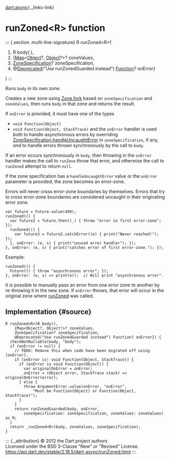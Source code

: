 [dart:async](../dart-async/dart-async-library){._links-link}

runZoned\<R\> function
======================

::: {.section .multi-line-signature}
R runZoned\<R\>(

1.  R body( ),
2.  {[Map](../dart-core/map-class)\<[Object](../dart-core/object-class)?,
    [Object](../dart-core/object-class)?\>? zoneValues,
3.  [ZoneSpecification](zonespecification-class)? zoneSpecification,
4.  @[Deprecated](../dart-core/deprecated-class)(\"Use runZonedGuarded
    instead\") [Function](../dart-core/function-class)? onError}

)
:::

Runs `body` in its own zone.

Creates a new zone using [Zone.fork](zone/fork) based on
`zoneSpecification` and `zoneValues`, then runs `body` in that zone and
returns the result.

If `onError` is provided, it must have one of the types

-   `void Function(Object)`
-   `void Function(Object, StackTrace)` and the `onError` handler is
    used *both* to handle asynchronous errors by overriding
    [ZoneSpecification.handleUncaughtError](zonespecification/handleuncaughterror)
    in `zoneSpecification`, if any, *and* to handle errors thrown
    synchronously by the call to `body`.

If an error occurs synchronously in `body`, then throwing in the
`onError` handler makes the call to `runZone` throw that error, and
otherwise the call to `runZoned` attempt to return `null`.

If the zone specification has a `handleUncaughtError` value or the
`onError` parameter is provided, the zone becomes an error-zone.

Errors will never cross error-zone boundaries by themselves. Errors that
try to cross error-zone boundaries are considered uncaught in their
originating error zone.

``` {.language-dart data-language="dart"}
var future = Future.value(499);
runZoned(() {
  var future2 = future.then((_) { throw "error in first error-zone"; });
  runZoned(() {
    var future3 = future2.catchError((e) { print("Never reached!"); });
  }, onError: (e, s) { print("unused error handler"); });
}, onError: (e, s) { print("catches error of first error-zone."); });
```

Example:

``` {.language-dart data-language="dart"}
runZoned(() {
  Future(() { throw "asynchronous error"; });
}, onError: (e, s) => print(e));  // Will print "asynchronous error".
```

It is possible to manually pass an error from one error zone to another
by re-throwing it in the new zone. If `onError` throws, that error will
occur in the original zone where [runZoned](runzoned) was called.

Implementation {#source}
--------------

``` {.language-dart data-language="dart"}
R runZoned<R>(R body(),
    {Map<Object?, Object?>? zoneValues,
    ZoneSpecification? zoneSpecification,
    @Deprecated("Use runZonedGuarded instead") Function? onError}) {
  checkNotNullable(body, "body");
  if (onError != null) {
    // TODO: Remove this when code have been migrated off using [onError].
    if (onError is! void Function(Object, StackTrace)) {
      if (onError is void Function(Object)) {
        var originalOnError = onError;
        onError = (Object error, StackTrace stack) => originalOnError(error);
      } else {
        throw ArgumentError.value(onError, "onError",
            "Must be Function(Object) or Function(Object, StackTrace)");
      }
    }
    return runZonedGuarded(body, onError,
        zoneSpecification: zoneSpecification, zoneValues: zoneValues) as R;
  }
  return _runZoned<R>(body, zoneValues, zoneSpecification);
}
```

::: {._attribution}
© 2012 the Dart project authors\
Licensed under the BSD 3-Clause \"New\" or \"Revised\" License.\
<https://api.dart.dev/stable/2.18.5/dart-async/runZoned.html>
:::
